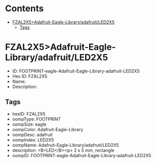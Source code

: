 



Contents
========

* [FZAL2X5>Adafruit-Eagle-Library/adafruit/LED2X5](#fzal2x5adafruit-eagle-libraryadafruitled2x5)
	* [Tags](#tags)

# FZAL2X5>Adafruit-Eagle-Library/adafruit/LED2X5

- ID: FOOTPRINT-eagle-Adafruit-Eagle-Library-adafruit-LED2X5
- Hex ID: FZAL2X5
- Name: 
- Description: 

## Tags

- hexID: FZAL2X5
- oompType: FOOTPRINT
- oompSize: eagle
- oompColor: Adafruit-Eagle-Library
- oompDesc: adafruit
- oompIndex: LED2X5
- oompName: Adafruit-Eagle-Library/adafruit/LED2X5
- description: &lt;B&gt;LED&lt;/B&gt;&lt;p&gt;
2 x 5 mm, rectangle
- oompID: FOOTPRINT-eagle-Adafruit-Eagle-Library-adafruit-LED2X5
